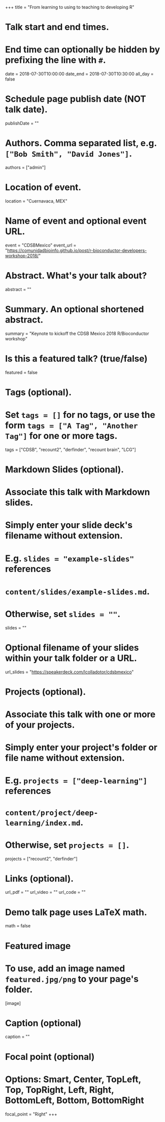 +++
title = "From learning to using to teaching to developing R"

# Talk start and end times.
#   End time can optionally be hidden by prefixing the line with `#`.
date = 2018-07-30T10:00:00
date_end = 2018-07-30T10:30:00
all_day = false

# Schedule page publish date (NOT talk date).
publishDate = ""

# Authors. Comma separated list, e.g. `["Bob Smith", "David Jones"]`.
authors = ["admin"]

# Location of event.
location = "Cuernavaca, MEX"

# Name of event and optional event URL.
event = "CDSBMexico"
event_url = "https://comunidadbioinfo.github.io/post/r-bioconductor-developers-workshop-2018/"

# Abstract. What's your talk about?
abstract = ""

# Summary. An optional shortened abstract.
summary = "Keynote to kickoff the CDSB Mexico 2018 R/Bioconductor workshop"

# Is this a featured talk? (true/false)
featured = false

# Tags (optional).
#   Set `tags = []` for no tags, or use the form `tags = ["A Tag", "Another Tag"]` for one or more tags.
tags = ["CDSB", "recount2", "derfinder", "recount brain", "LCG"]

# Markdown Slides (optional).
#   Associate this talk with Markdown slides.
#   Simply enter your slide deck's filename without extension.
#   E.g. `slides = "example-slides"` references 
#   `content/slides/example-slides.md`.
#   Otherwise, set `slides = ""`.
slides = ""

# Optional filename of your slides within your talk folder or a URL.
url_slides = "https://speakerdeck.com/lcolladotor/cdsbmexico"

# Projects (optional).
#   Associate this talk with one or more of your projects.
#   Simply enter your project's folder or file name without extension.
#   E.g. `projects = ["deep-learning"]` references 
#   `content/project/deep-learning/index.md`.
#   Otherwise, set `projects = []`.
projects = ["recount2", "derfinder"]

# Links (optional).
url_pdf = ""
url_video = ""
url_code = ""

# Demo talk page uses LaTeX math.
math = false

# Featured image
# To use, add an image named `featured.jpg/png` to your page's folder. 
[image]
  # Caption (optional)
  caption = ""

  # Focal point (optional)
  # Options: Smart, Center, TopLeft, Top, TopRight, Left, Right, BottomLeft, Bottom, BottomRight
  focal_point = "Right"
+++

<script async class="speakerdeck-embed" data-slide="1" data-id="711408b758884ca2bf0bb950ce0ba0ed" data-ratio="1.77777777777778" src="//speakerdeck.com/assets/embed.js"></script>


